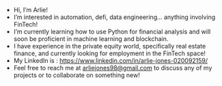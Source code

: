 - Hi, I’m Arlie!
- I’m interested in automation, defi, data engineering... anything involving FinTech!
- I’m currently learning how to use Python for financial analysis and will soon be proficient in machine learning and blockchain.
- I have experience in the private equity world, specifically real estate finance, and currently looking for employment in the FinTech space! 
- My LinkedIn is : https://www.linkedin.com/in/arlie-jones-020092159/
- Feel free to reach me at arliejones98@gmail.com to discuss any of my projects or to collaborate on something new!

<!---
arliejones/arliejones is a ✨ special ✨ repository because its `README.md` (this file) appears on your GitHub profile.
You can click the Preview link to take a look at your changes.
--->
